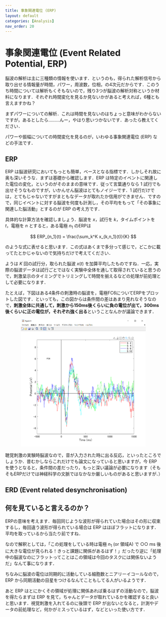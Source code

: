 ```yaml
---
title: 事象関連電位 (ERP)
layout: default
categories: [Analysis]
nav_order: 20
---
```


# 事象関連電位 (Event Related Potential, ERP)

脳波の解析は主に三種類の情報を使います．というのも，得られた解析信号から取り出せる情報量が時間，パワー，周波数，位相，の4次元だからです．このうち時間については解析もくそもないので，残り3つが脳波の解析対称というか材料になります．それぞれ時間変化を見るか見ないかがあると考えれば，6種とも言えますかね？

まずパワーについての解析．これは時間を見ないのはちょっと意味がわからないですが，あるとしたら.........んー，やはり思いつかないです．あったら教えてください．

パワーや振幅についての時間変化を見るのが，いわゆる事象関連電位 (ERP) などの手法です．

## ERP
ERP は脳波研究においてもっとも簡単，ベースとなる指標です．しかしそれ故に奥も深いそうな．まずは基礎から確認します．ERP は特定のイベントに関連した電位の変化，というのがそのままの意味です．従って言葉通りなら 1 試行でも出せそうなものですが，いかんせん脳波はとてもノイジーです．1 試行だけでは，とてもじゃないですがまともなデータが取れたか信用ができません．ですので，同じイベントに対する脳波を何度も計測し，その平均をもって「その事象に関連した脳活動」とするのが ERP の考え方です．

具体的な計算方法を確認しましょう．脳波を $x$，試行を $k$，タイムポイントを $t$，電極を $n$ とすると，ある電極 $n_1$ のERPは

$$
  ERP_{n_1}(t) = \frac{\sum_k^K x_{k,n_1}(t)}{K}
$$

のような式に表せると思います．この式はあくまで多分って感じで，どこかに載ってたとかじゃないので気持ちだけで考えてください．

ようは $K$ 回の試行分，取られた脳波 $x(t)$ を加算平均したものですね．一応，実際の脳波データは試行ごとではなく実験中全体を通して取得されていると思うので，刺激呈示のタイミングでトリミングして時間を揃えるなどの処理が前処理として必要になります．


たとえば，下図はある4条件の刺激時の脳波を，電極FC6についてERPをプロットした図です．といっても，この図からは条件間の差はあまり見れなそうなので，**刺激全体に共通して，刺激から150ms後くらいに負の電位が出て，300ms後くらいに正の電位が，それぞれ強く出る**ということなんかが議論できます．

<center><img src="./figures/erp5.png", width=80%></center>


聴覚刺激の実験時脳波なので，音が入力された時に出る反応，といったところでしょうか．昔むかしならこれだけでも論文になっていると思いますが，今 ERP を使うとなると，条件間の差だったり，もっと深い議論が必要になります（そもそもERPだけでは神経科学の文脈ではなかなか厳しいものがあると思いますが．）


## ERD (Event related desynchronisation)

## 何を見ていると言えるのか？
ERPの意味を考えます．毎回同じような波形が得られていた場合はその形に収束するし，毎回違う波形が得られている場合は ERP はほぼフラットになります．平均を取っているから当たり前ですね．

なので解釈としては，「この処理をしている時は電極 $n_1$ (or 領域A) で ○○ ms 後に大きな電位が見られる！きっと課題に関係があるはず！」だったり逆に「処理中の脳波なのにフラットってことはこの領域は今回のタスクには関係ないようだ」なんて事になります．

ちなみに脳波の電位は同期的に活動している細胞数とニアリーイコールなので，ERP から同期活動の目星をつけるなんてこともしてる人がいるようです．

あと ERP はとにかくその領域が処理に関係あれば乗るはずの活動なので，脳波を得たらまずは ERP を見て，ちゃんとデータが取れているかを確認すると良いと思います．視覚刺激を入れてるのに後頭で ERP が出ないとなると，計測やデータの前処理など，何かがミスっているはず，などといった使い方です．
